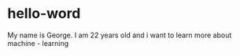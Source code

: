 # hello-word
My name is George. I am 22 years old and i want to learn more about machine - learning
